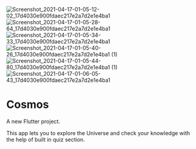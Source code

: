 ![Screenshot_2021-04-17-01-05-12-02_17d4030e900fdaec217e2a7d2e1e4ba1](https://user-images.githubusercontent.com/64468853/115076852-c64f8b80-9f1a-11eb-93ae-e0871dd02a56.jpg)
![Screenshot_2021-04-17-01-05-28-64_17d4030e900fdaec217e2a7d2e1e4ba1](https://user-images.githubusercontent.com/64468853/115076855-c780b880-9f1a-11eb-834b-b02f2e4f6d51.jpg)
![Screenshot_2021-04-17-01-05-34-33_17d4030e900fdaec217e2a7d2e1e4ba1](https://user-images.githubusercontent.com/64468853/115076857-c8b1e580-9f1a-11eb-80d9-23ee566487d6.jpg)
![Screenshot_2021-04-17-01-05-40-26_17d4030e900fdaec217e2a7d2e1e4ba1 (1)](https://user-images.githubusercontent.com/64468853/115076859-c8b1e580-9f1a-11eb-941b-f5f5d08ce997.jpg)
![Screenshot_2021-04-17-01-05-44-80_17d4030e900fdaec217e2a7d2e1e4ba1 (1)](https://user-images.githubusercontent.com/64468853/115076861-c94a7c00-9f1a-11eb-860f-b287d3e3357c.jpg)
![Screenshot_2021-04-17-01-06-05-43_17d4030e900fdaec217e2a7d2e1e4ba1](https://user-images.githubusercontent.com/64468853/115076863-c9e31280-9f1a-11eb-8609-c8de92908436.jpg)
# Cosmos

A new Flutter project.

This app lets you to explore the Universe and check your knowledge with the help of built in quiz section. 
